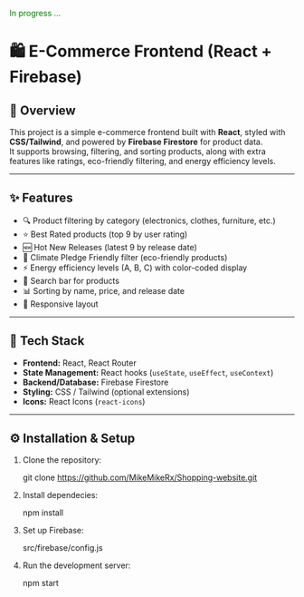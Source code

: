 <span style="color:green">In progress ...</span>

# 🛍️ E-Commerce Frontend (React + Firebase)

## 📌 Overview  
This project is a simple e-commerce frontend built with **React**, styled with **CSS/Tailwind**, and powered by **Firebase Firestore** for product data.  
It supports browsing, filtering, and sorting products, along with extra features like ratings, eco-friendly filtering, and energy efficiency levels.

---

## ✨ Features  
- 🔍 Product filtering by category (electronics, clothes, furniture, etc.)  
- ⭐ Best Rated products (top 9 by user rating)  
- 🆕 Hot New Releases (latest 9 by release date)  
- 🌱 Climate Pledge Friendly filter (eco-friendly products)  
- ⚡ Energy efficiency levels (A, B, C) with color-coded display  
- 🔎 Search bar for products  
- 📊 Sorting by name, price, and release date  
- 📱 Responsive layout  

---

## 🚀 Tech Stack  
- **Frontend:** React, React Router  
- **State Management:** React hooks (`useState`, `useEffect`, `useContext`)  
- **Backend/Database:** Firebase Firestore  
- **Styling:** CSS / Tailwind (optional extensions)  
- **Icons:** React Icons (`react-icons`)  

---

## ⚙️ Installation & Setup  

1. Clone the repository:  

   git clone https://github.com/MikeMikeRx/Shopping-website.git

2. Install dependecies:

    npm install

3. Set up Firebase:

    src/firebase/config.js

4. Run the development server:

    npm start